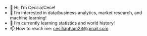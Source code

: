- 👋 Hi, I’m Cecilia/Cece!
- 👀 I’m interested in data/business analytics, market research, and machine learning!
- 🌱 I’m currently learning statistics and world history!
- 📫 How to reach me: ceciliapham23@gmail.com

<!---
cecebean/cecebean is a ✨ special ✨ repository because its `README.md` (this file) appears on your GitHub profile.
You can click the Preview link to take a look at your changes.
--->
